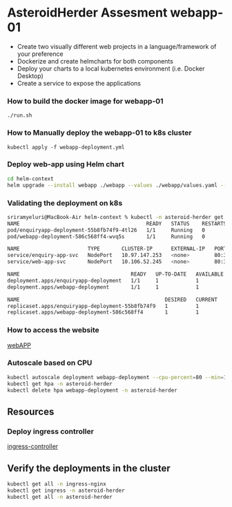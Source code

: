 # AsteroidHerder Assesment webapp-01

* Create two visually different web projects in a language/framework of your preference
* Dockerize and create helmcharts for both components
* Deploy your charts to a local kubernetes environment (i.e. Docker Desktop)
* Create a service to expose the applications

### How to build the docker image for webapp-01
`./run.sh`


### How to Manually deploy the webapp-01 to k8s cluster
`kubectl apply -f webapp-deployment.yml`


### Deploy web-app using Helm chart

```sh
cd helm-context
helm upgrade --install webapp ./webapp --values ./webapp/values.yaml --namespace asteroid-herder --create-namespace
``` 

### Validating the deployment on k8s

```sh
sriramyeluri@MacBook-Air helm-context % kubectl -n asteroid-herder get all
NAME                                         READY   STATUS    RESTARTS   AGE
pod/enquiryapp-deployment-55b8fb74f9-4tl26   1/1     Running   0          12m
pod/webapp-deployment-586c568ff4-wvq5s       1/1     Running   0          13m

NAME                      TYPE       CLUSTER-IP      EXTERNAL-IP   PORT(S)        AGE
service/enquiry-app-svc   NodePort   10.97.147.253   <none>        80:30004/TCP   12m
service/web-app-svc       NodePort   10.106.52.245   <none>        80:30003/TCP   13m

NAME                                    READY   UP-TO-DATE   AVAILABLE   AGE
deployment.apps/enquiryapp-deployment   1/1     1            1           12m
deployment.apps/webapp-deployment       1/1     1            1           13m

NAME                                               DESIRED   CURRENT   READY   AGE
replicaset.apps/enquiryapp-deployment-55b8fb74f9   1         1         1       12m
replicaset.apps/webapp-deployment-586c568ff4       1         1         1       13m
```

### How to access the website
[webAPP](http://localhost:30003/view/assessmentPage)

### Autoscale based on CPU
```sh
kubectl autoscale deployment webapp-deployment --cpu-percent=80 --min=1 --max=10 -n asteroid-herder
kubectl get hpa -n asteroid-herder
kubectl delete hpa webapp-deployment -n asteroid-herder
```


## Resources
### Deploy ingress controller
[ingress-controller](https://kubernetes.github.io/ingress-nginx/deploy/)

## Verify the deployments in the cluster

```sh
kubectl get all -n ingress-nginx
kubectl get ingress -n asteroid-herder
kubectl get all -n asteroid-herder
```
